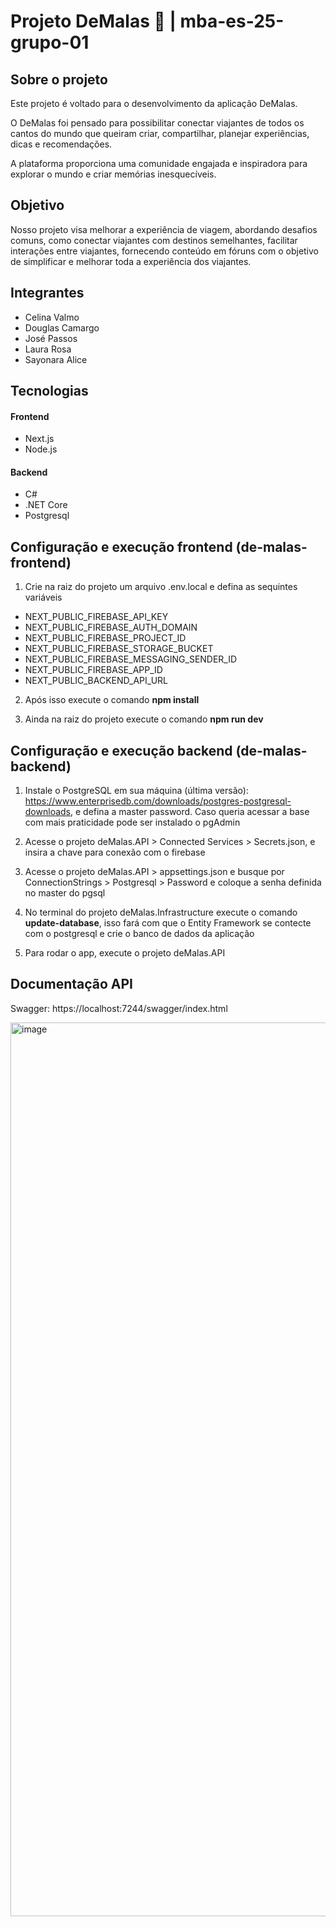 # Projeto DeMalas :handbag: | mba-es-25-grupo-01

## Sobre o projeto

Este projeto é voltado para o desenvolvimento da aplicação DeMalas.

O DeMalas foi pensado para possibilitar conectar viajantes de todos os cantos do mundo que queiram criar, compartilhar, planejar experiências, dicas e recomendações.

A plataforma proporciona uma comunidade engajada e inspiradora para explorar o mundo e criar memórias inesquecíveis.

## Objetivo

Nosso projeto visa melhorar a experiência de viagem, abordando desafios comuns, como conectar viajantes com destinos semelhantes, facilitar interações entre viajantes, fornecendo conteúdo em fóruns com o objetivo de simplificar e melhorar toda a experiência dos viajantes.

## Integrantes

* Celina Valmo
* Douglas Camargo
* José Passos
* Laura Rosa
* Sayonara Alice

## Tecnologias

#### Frontend
* Next.js
* Node.js

#### Backend
* C#
* .NET Core
* Postgresql

## Configuração e execução frontend (de-malas-frontend)

1. Crie na raiz do projeto um arquivo .env.local e defina as sequintes variáveis

* NEXT_PUBLIC_FIREBASE_API_KEY
* NEXT_PUBLIC_FIREBASE_AUTH_DOMAIN
* NEXT_PUBLIC_FIREBASE_PROJECT_ID
* NEXT_PUBLIC_FIREBASE_STORAGE_BUCKET
* NEXT_PUBLIC_FIREBASE_MESSAGING_SENDER_ID
* NEXT_PUBLIC_FIREBASE_APP_ID
* NEXT_PUBLIC_BACKEND_API_URL

2. Após isso execute o comando **npm install**

3. Ainda na raiz do projeto execute o comando **npm run dev**

## Configuração e execução backend (de-malas-backend)

1. Instale o PostgreSQL em sua máquina (última versão): https://www.enterprisedb.com/downloads/postgres-postgresql-downloads, e defina a master password. Caso queria acessar a base com mais praticidade pode ser instalado o pgAdmin

2. Acesse o projeto deMalas.API > Connected Services > Secrets.json, e insira a chave para conexão com o firebase

3. Acesse o projeto deMalas.API > appsettings.json e busque por ConnectionStrings > Postgresql > Password e coloque a senha definida no master do pgsql

4. No terminal do projeto deMalas.Infrastructure execute o comando **update-database**, isso fará com que o Entity Framework se contecte com o postgresql e crie o banco de dados da aplicação

5. Para rodar o app, execute o projeto deMalas.API

## Documentação API

Swagger: https://localhost:7244/swagger/index.html

<img width="1430" alt="image" src="https://github.com/zepassos/DispositivosMoveisA2IOT/assets/57042115/fda63df3-2dda-468b-831e-21eb9bbeeec1">

